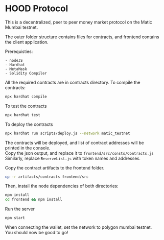 # HOOD Protocol
This is a decentralized, peer to peer money market protocol on the Matic Mumbai testnet.

The outer folder structure contains files for contracts, and frontend contains the client application.

Prerequisties:

	- nodeJS
	- Hardhat
	- MetaMask
	- Solidity Compiler

All the required contracts are in contracts directory.
To compile the contracts:
```sh
npx hardhat compile
```

To test the contracts
```sh
npx hardhat test
```

To deploy the contracts
```sh
npx hardhat run scripts/deploy.js --network matic_testnet
```

The contracts will be deployed, and list of contract addresses will be printed in the console.
<br/>
Copy the json output, and replace it to `frontend/src/consts/Contracts.js`
<br/>
Similarly, replace `ReserveList.js` with token names and addresses.


Copy the contract artifacts to the frontend folder.
```sh
cp -r artifacts/contracts frontend/src
```

Then, install the node dependencies of both directories:
```sh
npm install
cd frontend && npm install
```
Run the server
```sh
npm start
```

When connecting the wallet, set the network to polygon mumbai testnet.
You should now be good to go!